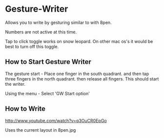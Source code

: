 Gesture-Writer
==============

Allows you to write by gesturing similar to with 8pen. 

Numbers are not active at this time.

Tap to click toggle works on snow leopard. On other mac os's it would be best to turn off this toggle. 


How to Start Gesture Writer
---------------------------

The gesture start - Place one finger in the south quadrant. and then tap three fingers in the north quadrant. then release all fingers. This should start the writer. 

Using the menu - 
	Select 'GW Start option'

How to Write
------------
http://www.youtube.com/watch?v=q3OuCR0EpGo

Uses the current layout in 8pen.jpg
